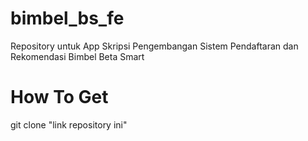 # bimbel_bs_fe
Repository untuk App Skripsi Pengembangan Sistem Pendaftaran dan Rekomendasi Bimbel Beta Smart

# How To Get
git clone "link repository ini"
